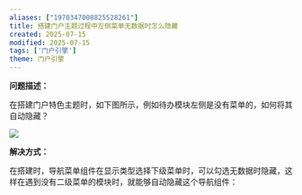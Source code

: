 ```yaml
---
aliases: ["1970347008825528261"]
title: 搭建门户主题过程中左侧菜单无数据时怎么隐藏
created: 2025-07-15
modified: 2025-07-15
tags: ['门户引擎']
theme: 门户引擎
---
```


**问题描述：**

在搭建门户特色主题时，如下图所示，例如待办模块左侧是没有菜单的，如何将其自动隐藏？

![](https://myhelpdoc.oss-cn-heyuan.aliyuncs.com/mdimages/c21fbc44041ce3a909300db2540f7e95.jpg)

**解决方式：**

在搭建时，导航菜单组件在显示类型选择下级菜单时，可以勾选无数据时隐藏，这样在遇到没有二级菜单的模块时，就能够自动隐藏这个导航组件：

